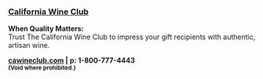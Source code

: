 ### <a href="https://www.cawineclub.com/" target="_blank" onclick="ga('send', 'event', 'OutBoundLinksTitle', 'https://www.cawineclub.com/', 'California Wine Club');">California Wine Club</a>

**When Quality Matters:**<br>
Trust The California Wine Club to impress your gift recipients with authentic, artisan wine.

**<a href="https://www.cawineclub.com/" target="_blank" onclick="ga('send', 'event', 'OutBoundLinks', 'https://www.cawineclub.com/', 'California Wine Club');">cawineclub.com</a> |**
**p: 1-800-777-4443**<br>
<small>**(Void where prohibited.)**</small>
